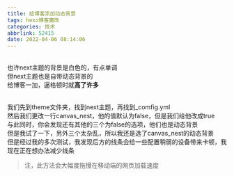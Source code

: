 ```yaml
---
title: 给博客添加动态背景
tags: hexo博客魔改
categories: 技术
abbrlink: 52415
date: 2022-04-06 08:14:06
---
```

<br>也许next主题的背景是白色的，有点单调
<br>但next主题也是自带动态背景的
<br>给博客一加，逼格顿时就**高了许多**
<!-- more -->
<br>我们先到theme文件夹，找到next主题，再找到_comfig.yml
<br>然后我们更改一行canvas_nest，他的值默认为false，但是我们给他改成true
<br>与此同时，你会发现还有其他的三个为false的选项，他们也是动态背景
<br>但是我试了一下，另外三个太杂乱，所以我还是选了canvas_nest的动态背景
<br>但是经过我的多次测试，我发现后方的线条会给一些配置稍弱的设备带来卡顿，我现在正在想办法减少线条

>注，此方法会大幅度拖慢在移动端的网页加载速度